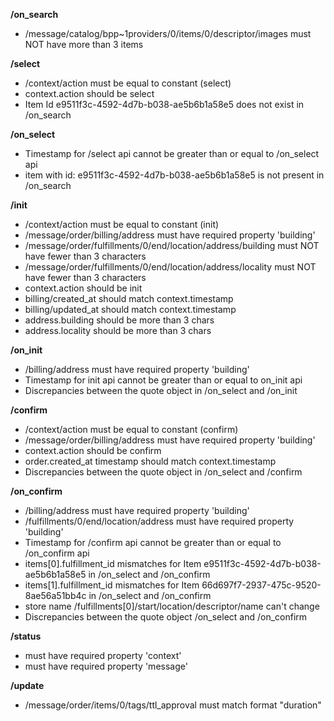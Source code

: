 **/on_search**
- /message/catalog/bpp~1providers/0/items/0/descriptor/images must NOT have more than 3 items

**/select**
- /context/action must be equal to constant (select)
- context.action should be select
- Item Id e9511f3c-4592-4d7b-b038-ae5b6b1a58e5 does not exist in /on_search

**/on_select**
- Timestamp for /select api cannot be greater than or equal to /on_select api
- item with id: e9511f3c-4592-4d7b-b038-ae5b6b1a58e5 is not present in /on_search

**/init**
- /context/action must be equal to constant (init)
- /message/order/billing/address must have required property 'building'
- /message/order/fulfillments/0/end/location/address/building must NOT have fewer than 3 characters
- /message/order/fulfillments/0/end/location/address/locality must NOT have fewer than 3 characters
- context.action should be init
- billing/created_at should match context.timestamp
- billing/updated_at should match context.timestamp
- address.building should be more than 3 chars
- address.locality should be more than 3 chars

**/on_init**
- /billing/address must have required property 'building'
- Timestamp for init api cannot be greater than or equal to on_init api
- Discrepancies between the quote object in /on_select and /on_init

**/confirm**
- /context/action must be equal to constant (confirm)
- /message/order/billing/address must have required property 'building'
- context.action should be confirm
- order.created_at timestamp should match context.timestamp
- Discrepancies between the quote object in /on_select and /confirm

**/on_confirm**
- /billing/address must have required property 'building'
- /fulfillments/0/end/location/address must have required property 'building'
- Timestamp for /confirm api cannot be greater than or equal to /on_confirm api
- items[0].fulfillment_id mismatches for Item e9511f3c-4592-4d7b-b038-ae5b6b1a58e5 in /on_select and /on_confirm
- items[1].fulfillment_id mismatches for Item 66d697f7-2937-475c-9520-8ae56a51bb4c in /on_select and /on_confirm
- store name  /fulfillments[0]/start/location/descriptor/name can't change
- Discrepancies between the quote object /on_select and /on_confirm

**/status**
-  must have required property 'context'
-  must have required property 'message'

**/update**
- /message/order/items/0/tags/ttl_approval must match format "duration"